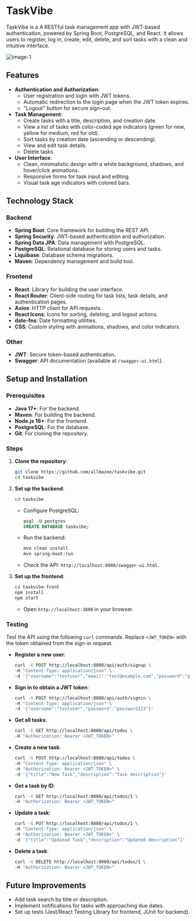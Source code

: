 # TaskVibe

TaskVibe is a A RESTful task management app with JWT-based authentication, powered by Spring Boot, PostgreSQL, and React. It allows users to register, log in, create, edit, delete, and sort tasks with a clean and intuitive interface.

![image-1](D:\Study\Backend\portfolio\taskvibe\misc\images\image-1.png "app screenshot")

## Features

- **Authentication and Authorization**:
  - User registration and login with JWT tokens.
  - Automatic redirection to the login page when the JWT token expires.
  - "Logout" button for secure sign-out.
- **Task Management**:
  - Create tasks with a title, description, and creation date.
  - View a list of tasks with color-coded age indicators (green for new, yellow for medium, red for old).
  - Sort tasks by creation date (ascending or descending).
  - View and edit task details.
  - Delete tasks
- **User Interface**:
  - Clean, minimalistic design with a white background, shadows, and hover/click animations.
  - Responsive forms for task input and editing.
  - Visual task age indicators with colored bars.

## Technology Stack

### Backend

- **Spring Boot**: Core framework for building the REST API.
- **Spring Security**: JWT-based authentication and authorization.
- **Spring Data JPA**: Data management with PostgreSQL.
- **PostgreSQL**: Relational database for storing users and tasks.
- **Liquibase**: Database schema migrations.
- **Maven**: Dependency management and build tool.

### Frontend

- **React**: Library for building the user interface.
- **React Router**: Client-side routing for task lists, task details, and authentication pages.
- **Axios**: HTTP client for API requests.
- **React Icons**: Icons for sorting, deleting, and logout actions.
- **date-fns**: Date formatting utilities.
- **CSS**: Custom styling with animations, shadows, and color indicators.

### Other

- **JWT**: Secure token-based authentication.
- **Swagger**: API documentation (available at `/swagger-ui.html`).

## Setup and Installation

### Prerequisites

- **Java 17+**: For the backend.
- **Maven**: For building the backend.
- **Node.js 16+**: For the frontend.
- **PostgreSQL**: For the database.
- **Git**: For cloning the repository.

### Steps

1. **Clone the repository**:
   
   ```bash
   git clone https://github.com/allmazee/taskvibe.git
   cd taskvibe
   ```

2. **Set up the backend**:
   
   ```bash
   cd taskvibe
   ```
   
   - Configure PostgreSQL:
     
     ```sql
     psql -U postgres
     CREATE DATABASE taskvibe;
     ```
   
   - Run the backend:
     
     ```bash
     mvn clean install
     mvn spring-boot:run
     ```
   
   - Check the API: `http://localhost:8080/swagger-ui.html`.

3. **Set up the frontend**:
   
   ```bash
   cd taskvibe-front
   npm install
   npm start
   ```
   
   - Open `http://localhost:3000` in your browser.

### Testing

Test the API using the following `curl` commands. Replace `<JWT_TOKEN>` with the token obtained from the sign-in request.

* **Register a new user**:
  
  ```bash
  curl -X POST http://localhost:8080/api/auth/signup \
  -H "Content-Type: application/json" \
  -d '{"username":"testuser","email":"test@example.com","password":"password123"}'
  ```

* **Sign in to obtain a JWT token**:
  
  ```bash
  curl -X POST http://localhost:8080/api/auth/signin \
  -H "Content-Type: application/json" \
  -d '{"username":"testuser","password":"password123"}'
  ```

* **Get all tasks**:
  
  ```bash
  curl -X GET http://localhost:8080/api/todos \
  -H "Authorization: Bearer <JWT_TOKEN>"
  ```

* **Create a new task**:
  
  ```bash
  curl -X POST http://localhost:8080/api/todos \
  -H "Content-Type: application/json" \
  -H "Authorization: Bearer <JWT_TOKEN>" \
  -d '{"title":"New Task","description":"Task description"}'
  ```

* **Get a task by ID**:
  
  ```bash
  curl -X GET http://localhost:8080/api/todos/1 \
  -H "Authorization: Bearer <JWT_TOKEN>"
  ```

* **Update a task**:
  
  ```bash
  curl -X PUT http://localhost:8080/api/todos/1 \
  -H "Content-Type: application/json" \
  -H "Authorization: Bearer <JWT_TOKEN>" \
  -d '{"title":"Updated Task","description":"Updated description"}'
  ```

* **Delete a task**:
  
  ```bash
  curl -X DELETE http://localhost:8080/api/todos/1 \
  -H "Authorization: Bearer <JWT_TOKEN>"
  ```

## Future Improvements

- Add task search by title or description.
- Implement notifications for tasks with approaching due dates.
- Set up tests (Jest/React Testing Library for frontend, JUnit for backend).
